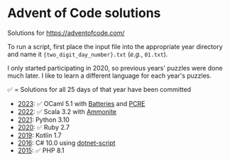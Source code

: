 # Advent of Code solutions

Solutions for https://adventofcode.com/

To run a script, first place the input file into the appropriate year directory and name it `{two_digit_day_number}.txt` (_e.g._, `01.txt`).

I only started participating in 2020, so previous years' puzzles were done much later. I like to learn a different language for each year's puzzles.

✅ = Solutions for all 25 days of that year have been committed

* [2023](https://adventofcode.com/2023): ✅ OCaml 5.1 with
  [Batteries](https://github.com/ocaml-batteries-team/batteries-included) and
  [PCRE](https://github.com/mmottl/pcre-ocaml)
* [2022](https://adventofcode.com/2022): ✅ Scala 3.2 with [Ammonite](https://ammonite.io)
* [2021](https://adventofcode.com/2021): Python 3.10
* [2020](https://adventofcode.com/2020): ✅ Ruby 2.7
* [2019](https://adventofcode.com/2019): Kotlin 1.7
* [2016](https://adventofcode.com/2016): C# 10.0 using [dotnet-script](https://github.com/filipw/dotnet-script)
* [2015](https://adventofcode.com/2015): ✅ PHP 8.1
